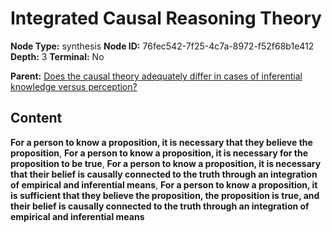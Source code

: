 # Integrated Causal Reasoning Theory

**Node Type:** synthesis
**Node ID:** 76fec542-7f25-4c7a-8972-f52f68b1e412
**Depth:** 3
**Terminal:** No

**Parent:** [Does the causal theory adequately differ in cases of inferential knowledge versus perception?](does-the-causal-theory-adequately-differ-in-cases-of-inferential-knowledge-versus-perception.md)

## Content

**For a person to know a proposition, it is necessary that they believe the proposition**, **For a person to know a proposition, it is necessary for the proposition to be true**, **For a person to know a proposition, it is necessary that their belief is causally connected to the truth through an integration of empirical and inferential means**, **For a person to know a proposition, it is sufficient that they believe the proposition, the proposition is true, and their belief is causally connected to the truth through an integration of empirical and inferential means**
